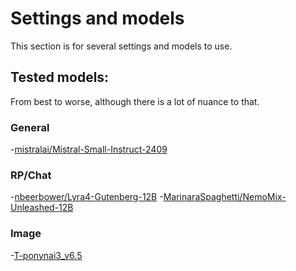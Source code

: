 # Settings and models
This section is for several settings and models to use.

## Tested models:
From best to worse, although there is a lot of nuance to that.

### General
-[mistralai/Mistral-Small-Instruct-2409](Mistral-Small-Instruct-2409.md)

### RP/Chat
-[nbeerbower/Lyra4-Gutenberg-12B](Lyra4-Gutenberg-12B.md)
-[MarinaraSpaghetti/NemoMix-Unleashed-12B](NemoMix-Unleashed-12B.md)


### Image
-[T-ponynai3_v6.5](T-ponynai3.md)